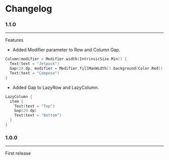 Changelog
=========

### 1.1.0
---

Features
- Added Modifier parameter to Row and Column Gap.
```kotlin
Column(modifier = Modifier.width(IntrinsicSize.Min)) {
  Text(text = "Jetpack")
  Gap(20.dp, modifier = Modifier.fillMaxWidth().background(Color.Red))
  Text(text = "Compose")
}
```
- Added Gap to LazyRow and LazyColumn.
```kotlin
LazyColumn {
  item {
    Text(text = "Top")
    Gap(20.dp)
    Text(text = "Bottom")
  }
}
```

### 1.0.0
---

First release
